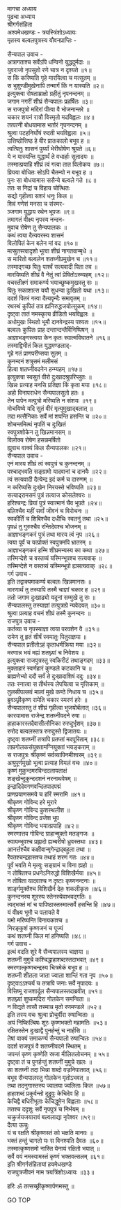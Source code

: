 मागचा अध्याय  
पुढचा अध्याय  
श्रीगर्गसंहिता  
अश्वमेधखण्डः - त्रयस्त्रिंशोऽध्यायः  
मृतस्य बल्वलपुत्रस्य यौवनप्राप्तिः -  
  
सैन्यपाल उवाच -  
अत्रागताश्च सर्वेऽपि धन्विनो युद्धदुर्मदाः ॥  
युवराजो नृपसुतो रणे चात्र न दृश्यते ॥१॥  
स किं करिष्यति गृहे मारयित्वा च मत्सुतम् ॥  
स भुशुण्डीमुखेनापि तन्मार्गं किं न यास्यति ॥२॥  
इत्युक्त्वा रोषताम्राक्षो ग्रहीतुं नृपनन्दनम् ॥  
जगाम नगरीं शीघ्रं सैन्यपालः प्रहर्षितः ॥३॥  
स राजपुत्रो मदिरां पीत्वा वै भोजनान्तरे ॥  
चकार शयनं रात्रौ विस्मृतो मदविह्वलः ॥४॥  
तत्पत्नी बोधयामास भर्तारं नृपनन्दनम् ॥  
श्रुत्वा पटहनिर्घोषं रुदती भयविह्वला ॥५॥  
उत्तिष्ठोत्तिष्ठ हे वीर प्रातःकालो बभूव ह ॥  
त्वत्पितुः शासनं पुर्य्यां भेरीघोषेण श्रूयते ॥६॥  
ये न यास्यन्ति युद्धार्थं ते वधार्हाः सुतादयः ॥  
तस्मात्प्रयाहि शीघ्रं त्वं गत्वा तात विलोकय ॥७॥  
प्रियया बोधितः सोऽपि चैतन्यो न बभूव ह ॥  
पुनः सा बोधयामास ससैन्ये बल्वले गते ॥८॥  
ततः स निद्रां च विहाय चोत्थितः  
     सद्यो गृहीत्वा सशरं धनुः किल ॥  
शिवं गणेशं मनसा च संस्मर-  
     ञ्जगाम युद्धाय रथेन भूपजः ॥९॥  
तमागतं वीक्ष्य नृपस्य नन्दन-  
     मुवाच रोषेण तु सैन्यपालकः ॥  
कथं त्वया दैत्यवरस्य शासनं  
     विलोपितं केन बलेन मां वद ॥१०॥  
मत्सुतस्त्वादृशो भूत्वा शीघ्रं नागतवान्मृधे ॥  
स मारितो बल्वलेन शतघ्नीप्रमुखेन च ॥११॥  
तस्माद्‌गच्छ पितुः पार्श्वं सत्यवादी पिता तव ॥  
मारयिष्यति शीघ्रं वै नेतुं त्वां प्रेषितोऽस्म्यहम् ॥१२॥  
वचस्तीक्ष्णं समाकर्ण्य भयाच्छुष्कमुखस्तु सः ॥  
पितुः सकाशात्स ययौ सुधन्वा दुःखितो यथा ॥१३॥  
ददर्श पितरं गत्वा दैत्यवृन्दैः समावृतम् ॥  
रथस्थं कुपितं तत्र ह्यनिरुद्धजयोत्सुकम् ॥१४॥  
दृष्ट्वा तातं नमस्कृत्य व्रीडितो भयविह्वलः ॥  
अधोमुखः स्थितो भूमौ दानवेन्द्रस्य पश्यतः ॥१५॥  
बल्वलः कुपितः प्राह दन्तान्दन्तैर्विनिष्पिषन् ॥  
आज्ञाभङ्गस्त्वया केन कृतः स्वात्मविघातने ॥१६॥  
तस्माद्विभीतं किल युद्धमण्डलाद्‌-  
     गृहे गतं प्राणपरीप्सया सुतम् ॥  
कुनन्दनं शत्रुसमं मलीमसं  
     हित्वा शतघ्नीवदनेन हन्म्यहम् ॥१७॥  
इत्युक्त्वा स्वसुतं वीरो दुःखादश्रुपरिप्लुतः ॥  
खिन्नः प्रत्याह मनसि प्रतिज्ञा किं कृता मया ॥१८॥  
अहो विनापराधेन सैन्यपालसुतो हतः ॥  
तेन पापेन मत्पुत्रो मरिष्यति न संशयः ॥१९॥  
मोचयिष्ये यदि सुतं वीरं मृत्युमुखाद्बलात् ॥  
तदा मत्सैनिकाः सर्वे मां शपन्ति हसन्ति च ॥२०॥  
शोचन्तमित्थं नृपतिं च दुःखितं  
     स्वपुत्रशोकेन तु खिन्नमानसम् ॥  
विलोक्य रोषेण हसन्नमर्षितो  
     ह्युवाच वाक्यं किल सैन्यपालकः ॥२१॥  
सैन्यपाल उवाच -  
एनं मारय शीघ्रं त्वं स्वपुत्रं च कुनन्दनम् ॥  
पश्चाद्‌भवति सङ्ग्रामो यादवानां च दानवैः ॥२२॥  
त्वं सत्यवादी दैत्येन्द्र इदं कर्म च दारुणम् ॥  
न करिष्यसि दुःखेन निरयस्ते भविष्यति ॥२३॥  
सत्याद्‌रामसमं पुत्रं तत्याज कोसलेश्वरः ॥  
हरिश्चन्द्रः प्रियां पुत्रं स्वात्मानं चैव भूपते ॥२४॥  
बलिश्चैव महीं सर्वां जीवनं च विरोचनः ॥  
स्वकीर्तिं च शिबिश्चैव दधीचिः स्वतनुं तथा ॥२५॥  
पृषध्रं तु गुरुश्चैव रन्तिदेवश्च भोजनम् ॥  
आज्ञाभङ्गकरं पुत्रं तथा मारय त्वं नृप ॥२६॥  
त्वया पूर्वं च यत्प्रोक्तं स्वपुत्रमपि भ्रातरम् ॥  
आज्ञाभङ्गकरं हन्मि शीघ्रमन्यस्य का कथा ॥२७॥  
तस्मिन्देशे च वस्तव्यं यस्मिन्भूपश्च सत्यवाक् ॥  
तस्मिन्देशे न वस्तव्यं यस्मिन्भूपो ह्यसत्यवाक् ॥२८॥  
गर्ग उवाच -  
इति तद्वाक्यमाकर्ण्य बल्वलः खिन्नमानसः ॥  
मारणार्थं तु तस्यापि तस्मै चाज्ञां चकार ह ॥२९॥  
ततो जगाम दुःखाढ्यो यदूनां सम्मुखे तु सः ॥  
सैन्यपालस्तु तस्याज्ञां तत्पुत्राग्रे न्यवेदयत् ॥३०॥  
श्रुत्वा प्रत्याह वचनं शीघ्रं तस्मै कुनन्दनः ॥  
राजपुत्र उवाच -  
कर्तव्या च नृपस्याज्ञा त्वया परवशेन वै ॥३१॥  
रामेण तु हृतं शीर्षं स्वमातुः पितुराज्ञया ॥  
सैन्यपाल प्रतीतोऽहं कृताधर्मक्रिया मया ॥३२॥  
मरणान्न भयं मह्यं शतघ्न्यां च निवेशय ॥  
इत्युक्त्वा राजपुत्रस्तु स्वकिरीटं तथाङ्गदम् ॥३३॥  
मुक्ताहारं स्वर्णहारं कुण्डले कटकानि च ॥  
ब्राह्मणेभ्यो ददौ सर्वं ते दुःखादाशिषं ददुः ॥३४॥  
ततः स्नात्वा स तीर्थस्य लेपयित्वा च मृत्तिकाम् ॥  
तुलसीपल्लवं मालां मुखे कण्ठे निधाय च ॥३५॥  
ब्रुवञ्छ्रीकृष्ण रामेति चकार स्मरणं हरेः ॥  
सैन्यपालस्तु तं शीघ्रं गृहीत्वा भुजयोर्बलात् ॥३६॥  
कारयामास राजेन्द्र शतघ्नीवदने रुषा ॥  
हाहाकारस्तदैवासीत्सैनिका रुरुदुर्भृशम् ॥३७॥  
रुरोद बल्वलस्तत्र रुरुदुस्ते द्विजातयः ॥  
दृष्ट्वा शतघ्नीं तत्रापि प्रतप्तां मदपूरिताम् ॥३८॥  
ताम्रगोलकसंयुक्तामग्नियुक्तां भयङ्कराम् ॥  
स राजपुत्रः श्रीकृष्णं सर्वव्यापिनमीश्वरम् ॥३९॥  
अश्रुपूर्णमुखो भूत्वा प्रत्याह विमलं वचः ॥४०॥  
कृष्णं मुकुन्दमरविन्ददलायताक्षं  
     शङ्खेन्दुकुन्ददशनं नरनाथवेषम् ॥  
इन्द्रादिदेवगणवन्दितपादपद्मं  
     प्राणप्रयाणसमये च हरिं स्मरामि ॥४१॥  
श्रीकृष्ण गोविन्द हरे मुरारे  
     श्रीकृष्ण गोविन्द कुशस्थलीश ॥  
श्रीकृष्ण गोविन्द व्रजेश भूप  
     श्रीकृष्ण गोविन्द भयात्प्रपाहि ॥४२॥  
स्मरणात्तव गोविन्द ग्राहान्मुक्तो मतङ्गजः ॥  
स्वायम्भुवश्च प्रह्लादो ह्यम्बरीषो ध्रुवस्तथा ॥४३॥  
आनर्त्तश्चैव कक्षीवान्मृगेन्द्राद्बहुला तथा ॥  
रैवतश्चन्द्रहासश्च तथाहं शरणं गतः ॥४४॥  
पूर्वं भवति मे मृत्युः सङ्ग्रामं च विना ह्यहो ॥  
न तोषितश्च प्रधनेऽनिरुद्धो विशिखैर्मया ॥४५॥  
न तोषिता यादवाश्च न दृष्टाः कृष्णनन्दनाः ॥  
शार्ङ्गमुक्तैश्च विशिखैर्न देहः शकलीकृतः ॥४६॥  
कुनन्दनस्य शूरस्य स्तेनस्येवाभवद्‌गतिः ॥  
त्वद्‌भक्तं मां च पापिष्ठास्तस्मात्सर्वे हसन्ति हि ॥४७॥  
यं वीक्ष्य भूमौ च पलायते वै  
     यमो मरिष्यन्ति विनायकाश्च ॥  
निरङ्कुशं कृष्णजनं च पूज्यं  
     कथं शतघ्नी किल मां हनिष्यति ॥४८॥  
गर्ग उवाच -  
इत्थं वदति शूरे वै सैन्यपालस्य चाज्ञया ॥  
शतघ्नीं मुमुचे कश्चिद्धाहाशब्दस्तदाभवत् ॥४९॥  
स्मरणात्कृष्णचन्द्रस्य चित्रमेकं बभूव ह ॥  
शतघ्नी शीतला जाता ज्वाला शान्तिं गता नृप ॥५०॥  
दृष्ट्वाऽऽश्चर्यं च तत्रापि जनाः सर्वे नृपादयः ॥  
विसिष्मू राजशार्दूल सैन्यपालस्तदाब्रवीत् ॥५१॥  
शतघ्न्यां शुष्कमदिरा गोलकेन समन्विता ॥  
न विद्यते त्वसौ तस्मान्न मृतो रणमण्डले ॥५२॥  
इति तस्य वचः श्रुत्वा प्रोचुर्वीरा रुषान्विताः ॥  
अयं निष्किल्बिषः शूरः कृष्णभक्तो महामतिः ॥५३॥  
रक्षितस्तेन दुःखाद्वै पुनर्हन्तुं च नार्हसि ॥  
तेषां वाक्यं समाकर्ण्य सैन्यपालो रुषान्वितः ॥५४॥  
ददर्श राजपुत्रं वै शतघ्नीवदने स्थितम् ॥  
जपन्तं कृष्ण कृष्णेति स्रजा मीलितलोचनम् ॥ ५५॥  
दृष्ट्वा तं च पुनर्हन्तुं शतघ्नीं मुमुचे खलः ॥  
सा शतघ्नी तदा भिन्ना शब्दो वज्रनिपातवत् ॥५६॥  
बभूव सैन्यपालस्तु गोलकेन मृतोऽभवत् ॥  
तथा तदनुगास्तस्य ज्वालया ज्वलिताः किल ॥५७॥  
हाहाशब्दं प्रकुर्वन्तो दुद्रुवुः केचिदेव हि ॥  
केचिद्वै बधिरीभूताः केचिद्धूमेन विह्वलाः ॥५८॥  
ततश्च ददृशुः सर्वे नृपपुत्रं च निर्भयम् ॥  
चक्रुर्जयजयारावं बल्वलाद्या नृपेश्वर ॥५९॥  
दैत्या ऊचुः  
यं च रक्षति श्रीकृष्णस्तं को भक्षति मानवः ॥  
भक्तं हन्तुं चागतो यः स विनश्यति दैवतः ॥६०॥  
तस्मात्कृष्णसमो नास्ति येनायं रक्षितो भयात् ॥  
सर्वे वयं नमस्यामस्तं कृष्णं भक्तवत्सलम् ॥६१॥  
इति श्रीगर्गसंहितायां हयमेधखण्डे  
राजपुत्रजीवनं नाम त्रयत्रिंशोऽध्यायः ॥३३॥  
  
हरिः ॐ तत्सच्छ्रीकृष्णार्पणमस्तु ॥  
  
GO TOP
